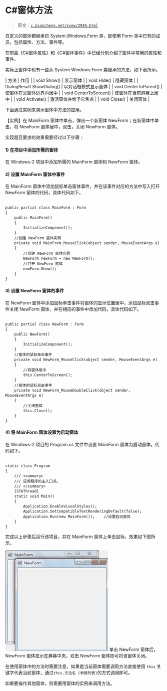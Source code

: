 # C#窗体方法

> 原文：[`c.biancheng.net/view/2949.html`](http://c.biancheng.net/view/2949.html)

自定义的窗体都继承自 System.Windows.Form 类，能使用 Form 类中已有的成员，包括属性、方法、事件等。

在前面《C#窗体属性》和《C#窗体事件》中已经分别介绍了窗体中常用的属性和事件。

实际上窗体中也有一些从 System.Windows.Form 类继承的方法，如下表所示。

| 方法 | 作用 |
| void Show() | 显示窗体 |
| void Hide() | 隐藏窗体 |
| DialogResult ShowDialog() | 以对话框模式显示窗体 |
| void CenterToParent() | 使窗体在父窗体边界内居中 |
| void CenterToScreen() | 使窗体在当前屏幕上居中 |
| void Activate() | 激活窗体并给予它焦点 |
| void Close() | 关闭窗体 |

下面通过实例来演示窗体中方法的应用。

【实例】在 MainForm 窗体中单击，弹出一个新窗体 NewForm；在新窗体中单击，将 NewForm 窗体居中，双击，关闭 NewForm 窗体。

实现题目要求的效果需要经过以下步骤：

#### 1) 在项目中添加所需的窗体

在 Windows-2 项目中添加所需的 MainForm 窗体和 NewForm 窗体。

#### 2) 设置 MainForm 窗体中事件

在 MainForm 窗体中添加鼠标单击窗体事件，并在该事件对应的方法中写入打开 NewForm 窗体的代码，具体代码如下。

```

public partial class MainForm : Form
{
    public MainForm()
    {
        InitializeComponent();
    }
    //创建 NewForm 窗体实例
    private void MainForm_MouseClick(object sender, MouseEventArgs e)
    {
        //创建 NewForm 窗体实例
        NewForm newForm = new NewForm();
        //打开 NewForm 窗体
        newForm.Show();
    }
}
```

#### 3) 设置 NewForm 窗体的事件

在 NewForm 窗体中添加鼠标单击事件将窗体的显示位置居中，添加鼠标双击事件关闭 NewForm 窗体，并在相应的事件中添加代码，具体代码如下。

```

public partial class NewForm : Form
{
    public NewForm()
    {
        InitializeComponent();
    }
    //窗体的鼠标单击事件
    private void NewForm_MouseClick(object sender, MouseEventArgs e)
    {
        //将窗体居中
        this.CenterToScreen();
    }
    //窗体的鼠标双击事件
    private void NewForm_MouseDoubleClick(object sender, MouseEventArgs e)
    {
        //关闭窗体
        this.Close();
    }
}
```

#### 4) 将 MainForm 窗体设置为启动窗体

在 Windows-2 项目的 Program.cs 文件中设置 MainForm 窗体为启动窗体，代码如下。

```

static class Program
{
    /// <summary>
    /// 应用程序的主入口点。
    /// </summary>
    [STAThread]
    static void Main()
    {
        Application.EnableVisualStyles();
        Application.SetCompatibleTextRenderingDefault(false);
        Application.Run(new MainForm());    //设置启动窗体
    }
}
```

完成以上步骤后运行该项目，并在 MainForm 窗体上单击鼠标，效果如下图所示。

![打开 NewForm 窗体](img/541a2f6e91b26d457fb81d169c791bff.png)
单击 NewForm 窗体后，NewForm 窗体显示在屏幕中央，双击 NewForm 窗体即可将该窗体关闭。

在使用窗体中的方法时需要注意，如果是当前窗体需要调用方法直接使用 `this` 关键字代表当前窗体，通过`this.方法名 (参数列表)`的方式调用即可。

如果要操作其他窗体，则需要用窗体的实例来调用方法。